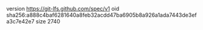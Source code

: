 version https://git-lfs.github.com/spec/v1
oid sha256:a888c4baf6281640a8feb32acdd47ba6905b8a926a1ada7443de3efa3c7e42e7
size 2740
